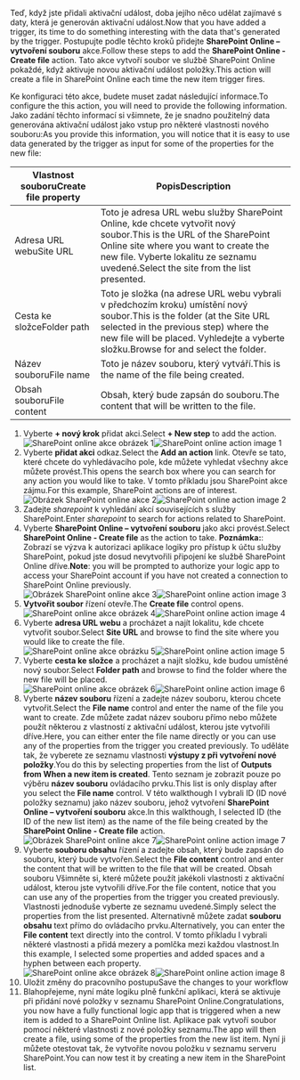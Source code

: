 <span data-ttu-id="f38f6-101">Teď, když jste přidali aktivační událost, doba jejího něco udělat zajímavé s daty, která je generován aktivační událost.</span><span class="sxs-lookup"><span data-stu-id="f38f6-101">Now that you have added a trigger, its time to do something interesting with the data that's generated by the trigger.</span></span> <span data-ttu-id="f38f6-102">Postupujte podle těchto kroků přidejte **SharePoint Online – vytvoření souboru** akce.</span><span class="sxs-lookup"><span data-stu-id="f38f6-102">Follow these steps to add the **SharePoint Online - Create file** action.</span></span> <span data-ttu-id="f38f6-103">Tato akce vytvoří soubor ve službě SharePoint Online pokaždé, když aktivuje novou aktivační událost položky.</span><span class="sxs-lookup"><span data-stu-id="f38f6-103">This action will create a file in SharePoint Online each time the new item trigger fires.</span></span> 

<span data-ttu-id="f38f6-104">Ke konfiguraci této akce, budete muset zadat následující informace.</span><span class="sxs-lookup"><span data-stu-id="f38f6-104">To configure the this action, you will need to provide the following information.</span></span> <span data-ttu-id="f38f6-105">Jako zadání těchto informací si všimnete, že je snadno použitelný data generována aktivační událost jako vstup pro některé vlastnosti nového souboru:</span><span class="sxs-lookup"><span data-stu-id="f38f6-105">As you provide this information, you will notice that it is easy to use data generated by the trigger as input for some of the properties for the new file:</span></span>

| <span data-ttu-id="f38f6-106">Vlastnost souboru</span><span class="sxs-lookup"><span data-stu-id="f38f6-106">Create file property</span></span> | <span data-ttu-id="f38f6-107">Popis</span><span class="sxs-lookup"><span data-stu-id="f38f6-107">Description</span></span> |
| --- | --- |
| <span data-ttu-id="f38f6-108">Adresa URL webu</span><span class="sxs-lookup"><span data-stu-id="f38f6-108">Site URL</span></span> |<span data-ttu-id="f38f6-109">Toto je adresa URL webu služby SharePoint Online, kde chcete vytvořit nový soubor.</span><span class="sxs-lookup"><span data-stu-id="f38f6-109">This is the URL of the SharePoint Online site where you want to create the new file.</span></span> <span data-ttu-id="f38f6-110">Vyberte lokalitu ze seznamu uvedené.</span><span class="sxs-lookup"><span data-stu-id="f38f6-110">Select the site from the list presented.</span></span> |
| <span data-ttu-id="f38f6-111">Cesta ke složce</span><span class="sxs-lookup"><span data-stu-id="f38f6-111">Folder path</span></span> |<span data-ttu-id="f38f6-112">Toto je složka (na adrese URL webu vybrali v předchozím kroku) umístění nový soubor.</span><span class="sxs-lookup"><span data-stu-id="f38f6-112">This is the folder (at the Site URL selected in the previous step) where the new file will be placed.</span></span> <span data-ttu-id="f38f6-113">Vyhledejte a vyberte složku.</span><span class="sxs-lookup"><span data-stu-id="f38f6-113">Browse for and select the folder.</span></span> |
| <span data-ttu-id="f38f6-114">Název souboru</span><span class="sxs-lookup"><span data-stu-id="f38f6-114">File name</span></span> |<span data-ttu-id="f38f6-115">Toto je název souboru, který vytváří.</span><span class="sxs-lookup"><span data-stu-id="f38f6-115">This is the name of the file being created.</span></span> |
| <span data-ttu-id="f38f6-116">Obsah souboru</span><span class="sxs-lookup"><span data-stu-id="f38f6-116">File content</span></span> |<span data-ttu-id="f38f6-117">Obsah, který bude zapsán do souboru.</span><span class="sxs-lookup"><span data-stu-id="f38f6-117">The content that will be written to the file.</span></span> |

1. <span data-ttu-id="f38f6-118">Vyberte **+ nový krok** přidat akci.</span><span class="sxs-lookup"><span data-stu-id="f38f6-118">Select **+ New step** to add the action.</span></span>  
   <span data-ttu-id="f38f6-119">![SharePoint online akce obrázek 1](./media/connectors-create-api-sharepointonline/action-1.png)</span><span class="sxs-lookup"><span data-stu-id="f38f6-119">![SharePoint online action image 1](./media/connectors-create-api-sharepointonline/action-1.png)</span></span>  
2. <span data-ttu-id="f38f6-120">Vyberte **přidat akci** odkaz.</span><span class="sxs-lookup"><span data-stu-id="f38f6-120">Select the **Add an action** link.</span></span> <span data-ttu-id="f38f6-121">Otevře se tato, které chcete do vyhledávacího pole, kde můžete vyhledat všechny akce můžete provést.</span><span class="sxs-lookup"><span data-stu-id="f38f6-121">This opens the search box where you can search for any action you would like to take.</span></span> <span data-ttu-id="f38f6-122">V tomto příkladu jsou SharePoint akce zájmu.</span><span class="sxs-lookup"><span data-stu-id="f38f6-122">For this example, SharePoint actions are of interest.</span></span>    
   <span data-ttu-id="f38f6-123">![Obrázek SharePoint online akce 2](./media/connectors-create-api-sharepointonline/action-2.png)</span><span class="sxs-lookup"><span data-stu-id="f38f6-123">![SharePoint online action image 2](./media/connectors-create-api-sharepointonline/action-2.png)</span></span>    
3. <span data-ttu-id="f38f6-124">Zadejte *sharepoint* k vyhledání akcí souvisejících s služby SharePoint.</span><span class="sxs-lookup"><span data-stu-id="f38f6-124">Enter *sharepoint* to search for actions related to SharePoint.</span></span>
4. <span data-ttu-id="f38f6-125">Vyberte **SharePoint Online – vytvoření souboru** jako akci provést.</span><span class="sxs-lookup"><span data-stu-id="f38f6-125">Select **SharePoint Online - Create file** as the action to take.</span></span>   <span data-ttu-id="f38f6-126">**Poznámka:**: Zobrazí se výzva k autorizaci aplikace logiky pro přístup k účtu služby SharePoint, pokud jste dosud nevytvořili připojení ke službě SharePoint Online dříve.</span><span class="sxs-lookup"><span data-stu-id="f38f6-126">**Note**: you will be prompted to authorize your logic app to access your SharePoint account if you have not created a connection to SharePoint Online previously.</span></span>    
   <span data-ttu-id="f38f6-127">![Obrázek SharePoint online akce 3](./media/connectors-create-api-sharepointonline/action-3.png)</span><span class="sxs-lookup"><span data-stu-id="f38f6-127">![SharePoint online action image 3](./media/connectors-create-api-sharepointonline/action-3.png)</span></span>    
5. <span data-ttu-id="f38f6-128">**Vytvořit soubor** řízení otevře.</span><span class="sxs-lookup"><span data-stu-id="f38f6-128">The **Create file** control opens.</span></span>   
   <span data-ttu-id="f38f6-129">![SharePoint online akce obrázek 4](./media/connectors-create-api-sharepointonline/action-4.png)</span><span class="sxs-lookup"><span data-stu-id="f38f6-129">![SharePoint online action image 4](./media/connectors-create-api-sharepointonline/action-4.png)</span></span>     
6. <span data-ttu-id="f38f6-130">Vyberte **adresa URL webu** a procházet a najít lokalitu, kde chcete vytvořit soubor.</span><span class="sxs-lookup"><span data-stu-id="f38f6-130">Select **Site URL** and browse to find the site where you would like to create the file.</span></span>     
   <span data-ttu-id="f38f6-131">![SharePoint online akce obrázku 5](./media/connectors-create-api-sharepointonline/action-5.png)</span><span class="sxs-lookup"><span data-stu-id="f38f6-131">![SharePoint online action image 5](./media/connectors-create-api-sharepointonline/action-5.png)</span></span>  
7. <span data-ttu-id="f38f6-132">Vyberte **cesta ke složce** a procházet a najít složku, kde budou umístěné nový soubor.</span><span class="sxs-lookup"><span data-stu-id="f38f6-132">Select **Folder path** and browse to find the folder where the new file will be placed.</span></span>  
   <span data-ttu-id="f38f6-133">![SharePoint online akce obrázek 6](./media/connectors-create-api-sharepointonline/action-6.png)</span><span class="sxs-lookup"><span data-stu-id="f38f6-133">![SharePoint online action image 6](./media/connectors-create-api-sharepointonline/action-6.png)</span></span>  
8. <span data-ttu-id="f38f6-134">Vyberte **název souboru** řízení a zadejte název souboru, kterou chcete vytvořit.</span><span class="sxs-lookup"><span data-stu-id="f38f6-134">Select the **File name** control and enter the name of the file you want to create.</span></span> <span data-ttu-id="f38f6-135">Zde můžete zadat název souboru přímo nebo můžete použít některou z vlastností z aktivační událost, kterou jste vytvořili dříve.</span><span class="sxs-lookup"><span data-stu-id="f38f6-135">Here, you can either enter the file name directly or you can use any of the properties from the trigger you created previously.</span></span> <span data-ttu-id="f38f6-136">To uděláte tak, že vyberete ze seznamu vlastnosti **výstupy z při vytvoření nové položky**.</span><span class="sxs-lookup"><span data-stu-id="f38f6-136">You do this by selecting properties from the list of **Outputs from When a new item is created**.</span></span> <span data-ttu-id="f38f6-137">Tento seznam je zobrazit pouze po výběru **název souboru** ovládacího prvku.</span><span class="sxs-lookup"><span data-stu-id="f38f6-137">This list is only display after you select the **File name** control.</span></span> <span data-ttu-id="f38f6-138">V této walkthough I vybrali ID (ID nové položky seznamu) jako název souboru, jehož vytvoření **SharePoint Online – vytvoření souboru** akce.</span><span class="sxs-lookup"><span data-stu-id="f38f6-138">In this walkthough, I selected ID (the ID of the new list item) as the name of the file being created by the **SharePoint Online - Create file** action.</span></span>    
   <span data-ttu-id="f38f6-139">![Obrázek SharePoint online akce 7](./media/connectors-create-api-sharepointonline/action-7.png)</span><span class="sxs-lookup"><span data-stu-id="f38f6-139">![SharePoint online action image 7](./media/connectors-create-api-sharepointonline/action-7.png)</span></span>  
9. <span data-ttu-id="f38f6-140">Vyberte **souboru obsahu** řízení a zadejte obsah, který bude zapsán do souboru, který bude vytvořen.</span><span class="sxs-lookup"><span data-stu-id="f38f6-140">Select the **File content** control and enter the content that will be written to the file that will be created.</span></span> <span data-ttu-id="f38f6-141">Obsah souboru Všimněte si, které můžete použít jakékoli vlastnosti z aktivační událost, kterou jste vytvořili dříve.</span><span class="sxs-lookup"><span data-stu-id="f38f6-141">For the file content, notice that you can use any of the properties from the trigger you created previously.</span></span> <span data-ttu-id="f38f6-142">Vlastnosti jednoduše vyberte ze seznamu uvedené.</span><span class="sxs-lookup"><span data-stu-id="f38f6-142">Simply select the properties from the list presented.</span></span> <span data-ttu-id="f38f6-143">Alternativně můžete zadat **souboru obsahu** text přímo do ovládacího prvku.</span><span class="sxs-lookup"><span data-stu-id="f38f6-143">Alternatively, you can enter the **File content** text directly into the control.</span></span> <span data-ttu-id="f38f6-144">V tomto příkladu I vybrali některé vlastnosti a přidá mezery a pomlčka mezi každou vlastnost.</span><span class="sxs-lookup"><span data-stu-id="f38f6-144">In this example, I selected some properties and added spaces and a hyphen between each property.</span></span>        
   <span data-ttu-id="f38f6-145">![SharePoint online akce obrázek 8](./media/connectors-create-api-sharepointonline/action-8.png)</span><span class="sxs-lookup"><span data-stu-id="f38f6-145">![SharePoint online action image 8](./media/connectors-create-api-sharepointonline/action-8.png)</span></span>  
10. <span data-ttu-id="f38f6-146">Uložit změny do pracovního postupu</span><span class="sxs-lookup"><span data-stu-id="f38f6-146">Save the changes to your workflow</span></span>  
11. <span data-ttu-id="f38f6-147">Blahopřejeme, nyní máte logiku plně funkční aplikaci, která se aktivuje při přidání nové položky v seznamu SharePoint Online.</span><span class="sxs-lookup"><span data-stu-id="f38f6-147">Congratulations, you now have a fully functional logic app that is triggered when a new item is added to a SharePoint Online list.</span></span> <span data-ttu-id="f38f6-148">Aplikace pak vytvoří soubor pomocí některé vlastnosti z nové položky seznamu.</span><span class="sxs-lookup"><span data-stu-id="f38f6-148">The app will then create a file, using some of the properties from the new list item.</span></span>  <span data-ttu-id="f38f6-149">Nyní ji můžete otestovat tak, že vytvoříte novou položku v seznamu serveru SharePoint.</span><span class="sxs-lookup"><span data-stu-id="f38f6-149">You can now test it by creating a new item in the SharePoint list.</span></span> 


